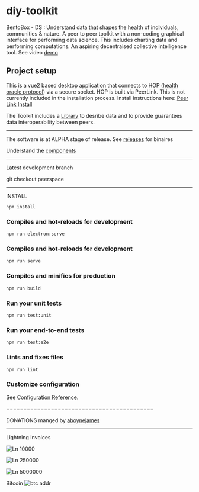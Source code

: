 # diy-toolkit

BentoBox - DS : Understand data that shapes the health of individuals, communities & nature. A peer to peer toolkit with a non-coding graphical interface for performing data science.  This includes charting data and performing computations. An aspiring decentraised collective intelligence tool. See video <a href="https://www.youtube.com/channel/UCoCgnBkZpB2oMn1Qa2nXKeg/playlists">demo</a>

## Project setup

This is a vue2 based desktop application that connects to HOP (<a href="https://www.healthscience.network">health oracle protocol</a>) via a secure socket.  HOP is built via PeerLink.  This is not currently included in the installation process.  Install instructions here: <a href="https://github.com/DaMaHub/peerlink">Peer Link Install</a>
 

The Toolkit includes a <a href="https://github.com/DaMaHub/networklibrary">Library</a> to desribe data and to provide guarantees data interoperability between peers.

--------------------------------------

The software is at ALPHA stage of release.  See <a href="https://github.com/healthscience/diyhstoolkit/releases">releases</a> for binaires

Understand the <a href="https://design.penpot.app/#/view/e8b3498a-41f9-8006-8001-7af986efdd68?page-id=ea5ce67c-df2d-80eb-8001-7b02328f8faf&section=interactions&index=0&share-id=e8b3498a-41f9-8006-8001-7b21ea5cbad9">components</a>

--------------------------------------


Latest development branch

git checkout peerspace

--------------------------------------

INSTALL
```
npm install
```

### Compiles and hot-reloads for development
```
npm run electron:serve
```


### Compiles and hot-reloads for development
```
npm run serve
```

### Compiles and minifies for production
```
npm run build
```

### Run your unit tests
```
npm run test:unit
```

### Run your end-to-end tests
```
npm run test:e2e
```

### Lints and fixes files
```
npm run lint
```

### Customize configuration
See [Configuration Reference](https://cli.vuejs.org/config/).

===========================================

DONATIONS manged by [aboynejames](https://twitter.com/aboynejames)

----------

Lightning Invoices

![Ln 10000](https://live.staticflickr.com/65535/52458246188_01c1099eb3_n.jpg)

![Ln 250000](	https://live.staticflickr.com/65535/52457192307_c96084f6e3_n.jpg)

![Ln 5000000](https://live.staticflickr.com/65535/52458166805_4f4fa72038_n.jpg)

Bitcoin
![btc addr](https://live.staticflickr.com/65535/52457717846_ab1e1b40c5_o.png)

